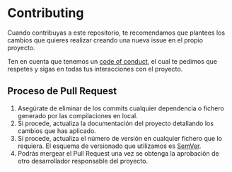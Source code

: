 # Contributing

Cuando contribuyas a este repositorio, te recomendamos que plantees los cambios que quieres realizar creando una nueva issue en el propio proyecto.

Ten en cuenta que tenemos un [code of conduct](CODE_OF_CONDUCT.md), el cual te pedimos que respetes y sigas en todas tus interacciones con el proyecto.

## Proceso de Pull Request

1. Asegúrate de eliminar de los commits cualquier dependencia o fichero generado por las compilaciones en local.
2. Si procede, actualiza la documentación del proyecto detallando los cambios que has aplicado.
3. Si procede, actualiza el número de versión en cualquier fichero que lo requiera. El esquema de versionado que utilizamos es [SemVer](http://semver.org/).
4. Podrás mergear el Pull Request una vez se obtenga la aprobación de otro desarrollador responsable del proyecto.  
